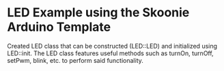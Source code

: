 # LED Example using the Skoonie Arduino Template

Created LED class that can be constructed (LED::LED) and initialized using LED::init. The LED class features useful methods such as turnOn, turnOff, setPwm, blink, etc. to perform said functionality.